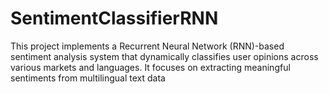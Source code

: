 # SentimentClassifierRNN
This project implements a Recurrent Neural Network (RNN)-based sentiment analysis system that dynamically classifies user opinions across various markets and languages. It focuses on extracting meaningful sentiments from multilingual text data
